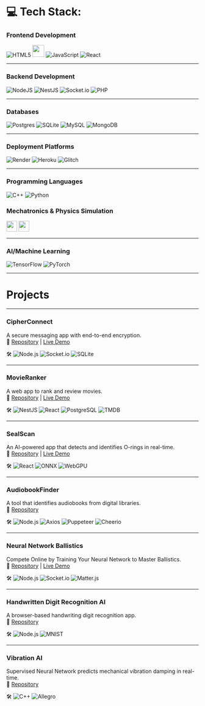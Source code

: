 # 💻 Tech Stack:
### Frontend Development
![HTML5](https://img.shields.io/badge/html5-%23E34F26.svg?style=for-the-badge&logo=html5&logoColor=white)
  <img src="https://cdn.glitch.global/9b6e30d1-a1c2-46a0-a831-d48ce809e60a/Bez%20nazwy%20(29).svg?v=1751064656699" height="31">
  ![JavaScript](https://img.shields.io/badge/javascript-%23323330.svg?style=for-the-badge&logo=javascript&logoColor=%23F7DF1E)
  ![React](https://img.shields.io/badge/react-%2320232a.svg?style=for-the-badge&logo=react&logoColor=%2361DAFB)
  
---

### Backend Development
![NodeJS](https://img.shields.io/badge/node.js-6DA55F?style=for-the-badge&logo=node.js&logoColor=white) ![NestJS](https://img.shields.io/badge/nestjs-%23E0234E.svg?style=for-the-badge&logo=nestjs&logoColor=white) ![Socket.io](https://img.shields.io/badge/Socket.io-black?style=for-the-badge&logo=socket.io&badgeColor=010101) ![PHP](https://img.shields.io/badge/php-%23777BB4.svg?style=for-the-badge&logo=php&logoColor=white)
 
---

### Databases
![Postgres](https://img.shields.io/badge/postgres-%23316192.svg?style=for-the-badge&logo=postgresql&logoColor=white) ![SQLite](https://img.shields.io/badge/sqlite-%2307405e.svg?style=for-the-badge&logo=sqlite&logoColor=white) ![MySQL](https://img.shields.io/badge/mysql-4479A1.svg?style=for-the-badge&logo=mysql&logoColor=white) ![MongoDB](https://img.shields.io/badge/MongoDB-%234ea94b.svg?style=for-the-badge&logo=mongodb&logoColor=white)

---

### Deployment Platforms
![Render](https://img.shields.io/badge/Render-%46E3B7.svg?style=for-the-badge&logo=render&logoColor=white) ![Heroku](https://img.shields.io/badge/heroku-%23430098.svg?style=for-the-badge&logo=heroku&logoColor=white) ![Glitch](https://img.shields.io/badge/glitch-%233333FF.svg?style=for-the-badge&logo=glitch&logoColor=white)

---

### Programming Languages
![C++](https://img.shields.io/badge/c++-%2300599C.svg?style=for-the-badge&logo=c%2B%2B&logoColor=white) ![Python](https://img.shields.io/badge/python-3670A0?style=for-the-badge&logo=python&logoColor=ffdd54)


### Mechatronics & Physics Simulation
<p align="left">
  <img src="https://cdn.glitch.global/9b6e30d1-a1c2-46a0-a831-d48ce809e60a/Bez%20nazwy%20(6).svg?v=1751056282125" height="28">
  <img src="https://cdn.glitch.global/9b6e30d1-a1c2-46a0-a831-d48ce809e60a/Bez%20nazwy%20(3)%20(1).svg?v=1751054088008" height="28">
</p>

---

### AI/Machine Learning
![TensorFlow](https://img.shields.io/badge/TensorFlow-%23FF6F00.svg?style=for-the-badge&logo=TensorFlow&logoColor=white) ![PyTorch](https://img.shields.io/badge/PyTorch-%23EE4C2C.svg?style=for-the-badge&logo=PyTorch&logoColor=white)

---

# Projects

---

### CipherConnect
A secure messaging app with end-to-end encryption.  
🔗 [Repository](https://github.com/arturr0/CipherConnect-WebSocket) | [Live Demo](https://cipherconnect.onrender.com)  

🛠️ ![Node.js](https://img.shields.io/badge/Node.js-339933?style=flat-square&logo=nodedotjs&logoColor=white) ![Socket.io](https://img.shields.io/badge/Socket.io-010101?style=flat-square&logo=socketdotio) ![SQLite](https://img.shields.io/badge/SQLite-003B57?style=flat-square&logo=sqlite&logoColor=white)

---

### MovieRanker
A web app to rank and review movies.  
🔗 [Repository](https://github.com/arturr0/MovieRanker) | [Live Demo](https://movieranker-gavh.onrender.com)  

🛠️ ![NestJS](https://img.shields.io/badge/Nest.js-E0234E?style=flat-square&logo=nestjs&logoColor=white) ![React](https://img.shields.io/badge/React-61DAFB?style=flat-square&logo=react&logoColor=black) ![PostgreSQL](https://img.shields.io/badge/PostgreSQL-4169E1?style=flat-square&logo=postgresql&logoColor=white) ![TMDB](https://img.shields.io/badge/TMDB-01D277?style=flat-square&logo=themoviedatabase&logoColor=white)

---

### SealScan
An AI-powered app that detects and identifies O-rings in real-time.  
🔗 [Repository](https://github.com/arturr0/oring-recognition-vite) | [Live Demo](https://oring-recognition-vite.onrender.com)  

🛠️ ![React](https://img.shields.io/badge/React-61DAFB?style=flat-square&logo=react&logoColor=black) ![ONNX](https://img.shields.io/badge/ONNX-005CED?style=flat-square&logo=onnx&logoColor=white) ![WebGPU](https://img.shields.io/badge/WebGPU-5A45FF?style=flat-square)

---

### AudiobookFinder
A tool that identifies audiobooks from digital libraries.  
🔗 [Repository](https://github.com/arturr0/audiobook-finder)  

🛠️ ![Node.js](https://img.shields.io/badge/Node.js-339933?style=flat-square&logo=nodedotjs&logoColor=white) ![Axios](https://img.shields.io/badge/Axios-5A29E4?style=flat-square&logo=axios&logoColor=white) ![Puppeteer](https://img.shields.io/badge/Puppeteer-40B5A4?style=flat-square&logo=puppeteer&logoColor=white) ![Cheerio](https://img.shields.io/badge/Cheerio-FF9E0F?style=flat-square)

---

### Neural Network Ballistics
Compete Online by Training Your Neural Network to Master Ballistics.  
🔗 [Repository](https://github.com/arturr0/ai-tillery) | [Live Demo](https://ai-tanks.onrender.com/)  

🛠️ ![Node.js](https://img.shields.io/badge/Node.js-339933?style=flat-square&logo=nodedotjs&logoColor=white) ![Socket.io](https://img.shields.io/badge/Socket.io-010101?style=flat-square&logo=socketdotio) ![Matter.js](https://img.shields.io/badge/Matter.js-000000?style=flat-square)

---

### Handwritten Digit Recognition AI
A browser-based handwriting digit recognition app.  
🔗 [Repository](https://github.com/arturr0/HWR)  

🛠️ ![Node.js](https://img.shields.io/badge/Node.js-339933?style=flat-square&logo=nodedotjs&logoColor=white) ![MNIST](https://img.shields.io/badge/MNIST-000000?style=flat-square)

---

### Vibration AI
Supervised Neural Network predicts mechanical vibration damping in real-time.  
🔗 [Repository](https://github.com/arturr0/vibration-ai)  

🛠️ ![C++](https://img.shields.io/badge/C++-00599C?style=flat-square&logo=cplusplus&logoColor=white) ![Allegro](https://img.shields.io/badge/Allegro-5-000000?style=flat-square)
